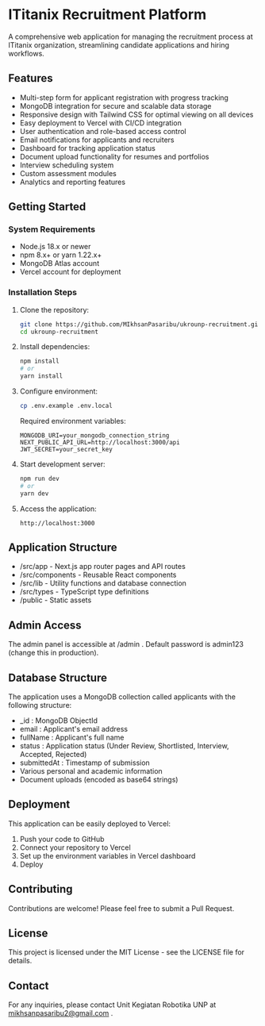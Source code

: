 # ITitanix Recruitment Platform

A comprehensive web application for managing the recruitment process at ITitanix organization, streamlining candidate applications and hiring workflows.

## Features

- Multi-step form for applicant registration with progress tracking
- MongoDB integration for secure and scalable data storage
- Responsive design with Tailwind CSS for optimal viewing on all devices
- Easy deployment to Vercel with CI/CD integration
- User authentication and role-based access control
- Email notifications for applicants and recruiters
- Dashboard for tracking application status
- Document upload functionality for resumes and portfolios
- Interview scheduling system
- Custom assessment modules
- Analytics and reporting features

## Getting Started
### System Requirements
- Node.js 18.x or newer
- npm 8.x+ or yarn 1.22.x+
- MongoDB Atlas account
- Vercel account for deployment

### Installation Steps

1. Clone the repository:
   ```bash
   git clone https://github.com/MIkhsanPasaribu/ukrounp-recruitment.git
   cd ukrounp-recruitment
   ```

2. Install dependencies:
   ```bash
   npm install
   # or
   yarn install
   ```

3. Configure environment:
   ```bash
   cp .env.example .env.local
   ```
   Required environment variables:
   ```
   MONGODB_URI=your_mongodb_connection_string
   NEXT_PUBLIC_API_URL=http://localhost:3000/api
   JWT_SECRET=your_secret_key
   ```

4. Start development server:
   ```bash
   npm run dev
   # or
   yarn dev
   ```

5. Access the application:
   ```
   http://localhost:3000
   ```

## Application Structure
- /src/app - Next.js app router pages and API routes
- /src/components - Reusable React components
- /src/lib - Utility functions and database connection
- /src/types - TypeScript type definitions
- /public - Static assets

## Admin Access
The admin panel is accessible at /admin . Default password is admin123 (change this in production).

## Database Structure
The application uses a MongoDB collection called applicants with the following structure:
- _id : MongoDB ObjectId
- email : Applicant's email address
- fullName : Applicant's full name
- status : Application status (Under Review, Shortlisted, Interview, Accepted, Rejected)
- submittedAt : Timestamp of submission
- Various personal and academic information
- Document uploads (encoded as base64 strings)

## Deployment
This application can be easily deployed to Vercel:
1. Push your code to GitHub
2. Connect your repository to Vercel
3. Set up the environment variables in Vercel dashboard
4. Deploy

## Contributing
Contributions are welcome! Please feel free to submit a Pull Request.

## License
This project is licensed under the MIT License - see the LICENSE file for details.

## Contact
For any inquiries, please contact Unit Kegiatan Robotika UNP at mikhsanpasaribu2@gmail.com .
